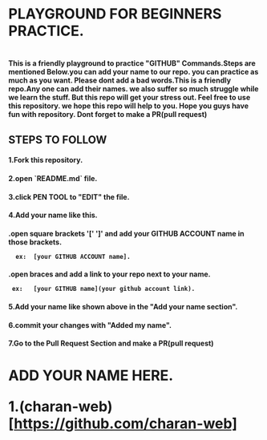 <h1>PLAYGROUND FOR BEGINNERS PRACTICE.<h1/>

<h4>This is a friendly playground to practice "GITHUB" Commands.Steps are mentioned Below.you can add your name to our repo. you can practice as much as you want. Please dont add 
a bad words.This is a friendly repo.Any one can add their names. we also suffer so much struggle while we learn the stuff. But this repo will get your stress out. Feel free to use 
this repository. we hope this repo will help to you. Hope you guys have fun with repository. Dont forget to make a PR(pull request)


<h2>STEPS TO FOLLOW 

<h4>1.Fork this repository.

<h4>2.open `README.md` file.

<h4>3.click PEN TOOL to "EDIT" the file.

<h4>4.Add your name like this.

   <h4>.open square brackets '['  ']' and add your GITHUB ACCOUNT name in those brackets.
   
      ex:  [your GITHUB ACCOUNT name].
      
   <h4>.open braces and add a link to your repo next to your name.
   
     ex:   [your GITHUB name](your github account link).
     
<h4>5.Add your name like shown above in the "Add your name section".
   
 <h4>6.commit your changes with "Added my name".
 
<h4> 7.Go to the Pull Request Section and make a PR(pull request)
   
   
<h1>ADD YOUR NAME HERE.
   
 1.(charan-web)[https://github.com/charan-web]  
   
   
   
   
   
   
 
